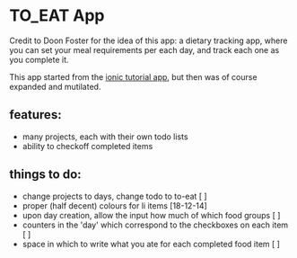 # TO_EAT App
Credit to Doon Foster for the idea of this app: a dietary tracking app, where you can set your meal requirements per each day, and track each one as you complete it.

This app started from the [ionic tutorial app](http://ionicframework.com/tutorials/intro-tutorial/), but then was of course expanded and mutilated.

## features:
* many projects, each with their own todo lists
* ability to checkoff completed items

## things to do: 
* change projects to days, change todo to to-eat [ ]
* proper (half decent) colours for li items [18-12-14]
* upon day creation, allow the input how much of which food groups [ ]
* counters in the 'day' which correspond to the checkboxes on each item [ ]
* space in which to write what you ate for each completed food item [ ]